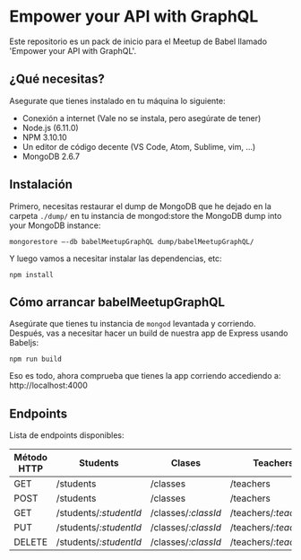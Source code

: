 # Empower your API with GraphQL
Este repositorio es un pack de inicio para el Meetup de Babel llamado 'Empower your API with GraphQL'.

## ¿Qué necesitas?

Asegurate que tienes instalado en tu máquina lo siguiente:
* Conexión a internet (Vale no se instala, pero asegúrate de tener)
* Node.js (6.11.0)
* NPM 3.10.10
* Un editor de código decente (VS Code, Atom, Sublime, vim, ...)
* MongoDB 2.6.7

## Instalación

Primero, necesitas restaurar el dump de MongoDB que he dejado en la carpeta ```./dump/``` en tu instancia de mongod:store the MongoDB dump into your MongoDB instance:

```
mongorestore —-db babelMeetupGraphQL dump/babelMeetupGraphQL/
```

Y luego vamos a necesitar instalar las dependencias, etc:
```
npm install
```


## Cómo arrancar babelMeetupGraphQL
Asegúrate que tienes tu instancia de ```mongod``` levantada y corriendo. Después, vas a necesitar hacer un build de nuestra app de Express usando Babeljs:
```
npm run build
```

Eso es todo, ahora comprueba que tienes la app corriendo accediendo a: http://localhost:4000

## Endpoints

Lista de endpoints disponibles:

| Método HTTP | Students               | Clases | Teachers | Classrooms |
| ------ | ---------------------- | --- | --- | --- | 
| GET    | /students              | /classes | /teachers | /classrooms |
| POST   | /students              | /classes | /teachers | /classrooms |
| GET    | /students/*:studentId* | /classes/*:classId* | /teachers/*:teacherId* | /classrooms/*:classRoomId* |
| PUT    | /students/*:studentId* | /classes/*:classId* | /teachers/*:teacherId* | /classrooms/*:classRoomId* |
| DELETE | /students/*:studentId* | /classes/*:classId* | /teachers/*:teacherId* | /classrooms/*:classRoomId* |
